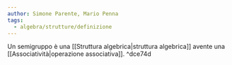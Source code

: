 ```yaml
---
author: Simone Parente, Mario Penna
tags:
  - algebra/strutture/definizione
---
```

Un semigruppo è una [[Struttura algebrica|struttura algebrica]] avente una [[Associatività|operazione associativa]]. ^dce74d